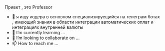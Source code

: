 Привет , это Professor
- 👀 я ищу кодера 
в основном специализируещийся на телеграм ботах , имеющий знания
 в области интеграции автоматических
 оплат и интеграциях внутренней валюты 
- 🌱 I’m currently learning ...
- 💞️ I’m looking to collaborate on ...
- 📫 How to reach me ...

<!---
CYBER666ATTACK/CYBER666ATTACK is a ✨ special ✨ repository because its `README.md` (this file) appears on your GitHub profile.
You can click the Preview link to take a look at your changes.
--->
